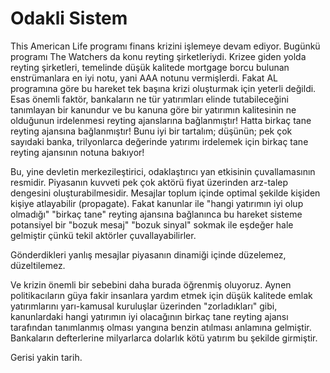 # Odakli Sistem

This American Life programı finans krizini işlemeye devam ediyor. Bugünkü programı The Watchers da konu reyting şirketleriydi. Krizee giden yolda reyting şirketleri, temelinde düşük kalitede mortgage borcu bulunan enstrümanlara en iyi notu, yani AAA notunu vermişlerdi. Fakat AL programına göre bu hareket tek başına krizi oluşturmak için yeterli değildi. Esas önemli faktör, bankaların ne tür yatırımları elinde tutabileceğini tanımlayan bir kanundur ve bu kanuna göre bir yatırımın kalitesinin ne olduğunun irdelenmesi reyting ajanslarına bağlanmıştır! Hatta birkaç tane reyting ajansına bağlanmıştır! Bunu iyi bir tartalım; düşünün; pek çok sayıdaki banka, trilyonlarca değerinde yatırımı irdelemek için birkaç tane reyting ajansının notuna bakıyor!

Bu, yine devletin merkezileştirici, odaklaştırıcı yan etkisinin çuvallamasının resmidir. Piyasanın kuvveti pek çok aktörü fiyat üzerinden arz-talep dengesini oluşturabilmesidir. Mesajlar toplum içinde optimal şekilde kişiden kişiye atlayabilir (propagate). Fakat kanunlar ile "hangi yatırımın iyi olup olmadığı" "birkaç tane" reyting ajansına bağlanınca bu hareket sisteme potansiyel bir "bozuk mesaj" "bozuk sinyal" sokmak ile eşdeğer hale gelmiştir çünkü tekil aktörler çuvallayabilirler.

Gönderdikleri yanlış mesajlar piyasanın dinamiği içinde düzelemez, düzeltilemez.

Ve krizin önemli bir sebebini daha burada öğrenmiş oluyoruz. Aynen politikacıların güya fakir insanlara yardım etmek için düşük kalitede emlak yatırımlarını yarı-kamusal kuruluşlar üzerinden "zorladıkları" gibi, kanunlardaki hangi yatırımın iyi olacağının birkaç tane reyting ajansı tarafından tanımlanmış olması yangına benzin atılması anlamına gelmiştir. Bankaların defterlerine milyarlarca dolarlık kötü yatırım bu şekilde girmiştir.

Gerisi yakin tarih.
